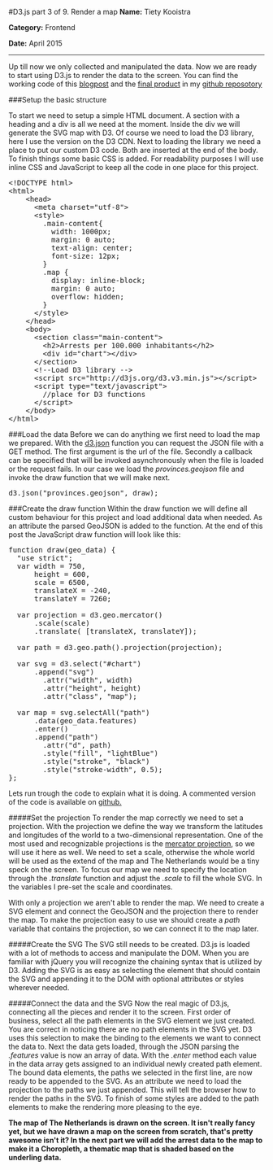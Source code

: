 #D3.js part 3 of 9. Render a map
**Name:** Tiety Kooistra

**Category:** Frontend

**Date:** April 2015

----------------------------------------------------------------------
Up till now we only collected and manipulated the data. Now we are ready to start using D3.js to render the data to the screen. You can find the working code of this [blogpost](http://tietyk.github.io/D3/Prototype/part3-9.html) and the [final product](http://tietyk.github.io/D3/Prototype/part9-9.html) in my [github reposotory](https://github.com/tietyk/D3)

###Setup the basic structure

To start we need to setup a simple HTML document. A section with a heading and a div is all we need at the moment. Inside the div we will generate the SVG map with D3. Of course we need to load the D3 library, here I use the version on the D3 CDN. Next to loading the library we need a place to put our custom D3 code. Both are inserted at the end of the body. To finish things some basic CSS is added. For readability purposes I will use inline CSS and JavaScript to keep all the code in one place for this project.

<pre lang="html">
&#x3C;!DOCTYPE html&#x3E;
&#x3C;html&#x3E;
	&#x3C;head&#x3E;
	  &#x3C;meta charset=&#x22;utf-8&#x22;&#x3E;
	  &#x3C;style&#x3E;
	    .main-content{
	      width: 1000px;
	      margin: 0 auto;
	      text-align: center;
	      font-size: 12px;
	    }
	    .map {
	      display: inline-block;
	      margin: 0 auto;
	      overflow: hidden;
	    }
	  &#x3C;/style&#x3E;
	&#x3C;/head&#x3E;
	&#x3C;body&#x3E;
	  &#x3C;section class=&#x22;main-content&#x22;&#x3E;
	    &#x3C;h2&#x3E;Arrests per 100.000 inhabitants&#x3C;/h2&#x3E;
	    &#x3C;div id=&#x22;chart&#x22;&#x3E;&#x3C;/div&#x3E;
	  &#x3C;/section&#x3E;
	  &#x3C;!--Load D3 library --&#x3E;
	  &#x3C;script src=&#x22;http://d3js.org/d3.v3.min.js&#x22;&#x3E;&#x3C;/script&#x3E;
	  &#x3C;script type=&#x22;text/javascript&#x22;&#x3E;
	    //place for D3 functions
	  &#x3C;/script&#x3E;
	&#x3C;/body&#x3E;
&#x3C;/html&#x3E;
</pre>

###Load the data
Before we can do anything we first need to load the map we prepared. With the [d3.json](https://github.com/mbostock/d3/wiki/Requests#d3_json) function you can request the JSON file with a GET method. The first argument is the url of the file. Secondly a callback can be specified that will be invoked asynchronously when the file is loaded or the request fails. In our case we load the *provinces.geojson* file and invoke the draw function that we will make next.

<pre lang="js">
d3.json("provinces.geojson", draw);
</pre>

###Create the draw function
Within the draw function we will define all custom behaviour for this project and load additional data when needed. As an attribute the parsed GeoJSON is added to the function. At the end of this post the JavaScript draw function will look like this:

<pre lang='js'>
function draw(geo_data) {
  "use strict";
  var width = 750,
      height = 600,
      scale = 6500,
      translateX = -240,
      translateY = 7260;

  var projection = d3.geo.mercator()
      .scale(scale)
      .translate( [translateX, translateY]);

  var path = d3.geo.path().projection(projection);

  var svg = d3.select("#chart")
      .append("svg")
        .attr("width", width)
        .attr("height", height)
        .attr("class", "map");

  var map = svg.selectAll("path")
      .data(geo_data.features)
      .enter()
      .append("path")
        .attr("d", path)
        .style("fill", "lightBlue")
        .style("stroke", "black")
        .style("stroke-width", 0.5);
};
</pre>

Lets run trough the code to explain what it is doing. A commented version of the code is available on [github.](https://github.com/tietyk/D3/blob/master/Prototype/part3-9.html)

#####Set the projection
To render the map correctly we need to set a projection. With the projection we define the way we transform the latitudes and longitudes of the world to a two-dimensional representation. One of the most used and recognizable projections is the [mercator projection](http://en.wikipedia.org/wiki/Mercator_projection), so we will use it here as well. We need to set a scale, otherwise the whole world will be used as the extend of the map and The Netherlands would be a tiny speck on the screen. To focus our map we need to specify the location through the *.translate* function and adjust the *.scale* to fill the whole SVG. In the variables I pre-set the scale and coordinates.

With only a projection we aren't able to render the map. We need to create a SVG element and connect the GeoJSON and the projection there to render the map. To make the projection easy to use we should create a *path* variable that contains the projection, so we can connect it to the map later.

#####Create the SVG
The SVG still needs to be created. D3.js is loaded with a lot of methods to access and manipulate the DOM. When you are familiar with jQuery you will recognize the chaining syntax that is utilized by D3. Adding the SVG is as easy as selecting the element that should contain the SVG and appending it to the DOM with optional attributes or styles wherever needed.

#####Connect the data and the SVG
Now the real magic of D3.js, connecting all the pieces and render it to the screen. First order of business, select all the path elements in the SVG element we just created. You are correct in noticing there are no path elements in the SVG yet. D3 uses this selection to make the binding to the elements we want to connect the data to. Next the data gets loaded, through the JSON parsing the *.features* value is now an array of data. With the *.enter* method each value in the data array gets assigned to an individual newly created path element. The bound data elements, the paths we selected in the first line, are now ready to be appended to the SVG. As an attribute we need to load the projection to the paths we just appended. This will tell the browser how to render the paths in the SVG. To finish of some styles are added to the path elements to make the rendering more pleasing to the eye.

**The map of The Netherlands is drawn on the screen. It isn't really fancy yet, but we have drawn a map on the screen from scratch, that's pretty awesome isn't it? In the next part we will add the arrest data to the map to make it a Choropleth, a thematic map that is shaded based on the underling data.**